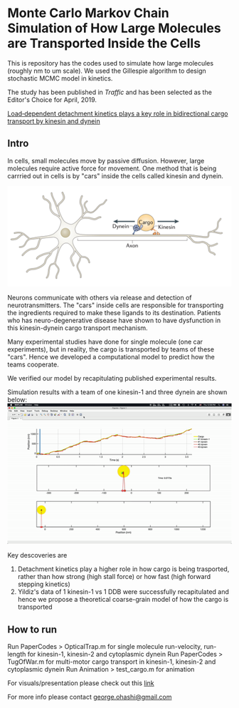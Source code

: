 # Monte Carlo Markov Chain Simulation of How Large Molecules are Transported Inside the Cells 

This is repository has the codes used to simulate how large molecules (roughly nm to um scale). We used the Gillespie algorithm to design stochastic MCMC model in kinetics. 

The study has been published in *Traffic* and has been selected as the Editor's Choice for April, 2019. 

[Load‐dependent detachment kinetics plays a key role in bidirectional cargo transport by kinesin and dynein](https://onlinelibrary.wiley.com/doi/full/10.1111/tra.12639)

## Intro
In cells, small molecules move by passive diffusion. However, large molecules require active force for movement. One method that is being carrried out in cells is by "cars" inside the cells called kinesin and dynein.

<img src="/img/img0.png" width="800"/>

Neurons communicate with others via release and detection of neurotransmitters. The "cars" inside cells are responsible for transporting the ingredients required to make these ligands to its destination. Patients who has neuro-degenerative disease have shown to have dysfunction in this kinesin-dynein cargo transport mechanism.

Many experimental studies have done for single molecule (one car experiments), but in reality, the cargo is transported by teams of these "cars". Hence we developed a computational model to predict how the teams cooperate.

We verified our model by recapitulating published experimental results. 

Simulation results with a team of one kinesin-1 and three dynein are shown below:
<img src="/img/tugofwar.gif" width="800"/>


Key descoveries are 
1. Detachment kinetics play a higher role in how cargo is being trasported, rather than how strong (high stall force) or how fast (high forward stepping kinetics)
2. Yildiz's data of 1 kinesin-1 vs 1 DDB were successfully recapitulated and hence we propose a theoretical coarse-grain model of how the cargo is transported


## How to run

Run PaperCodes > OpticalTrap.m for single molecule run-velocity, run-length for kinesin-1, kinesin-2 and cytoplasmic dynein
Run PaperCodes > TugOfWar.m for multi-motor cargo transport in kinesin-1, kinesin-2 and cytoplasmic dynein
Run Animation > test_cargo.m for animation

For visuals/presentation please check out this [link](https://docs.google.com/presentation/d/1deDom1l2jmYkOxjQe5uOUbkkLrrGXNAc-oXJMULMTSo/edit?usp=sharing)


For more info please contact george.ohashi@gmail.com






  
